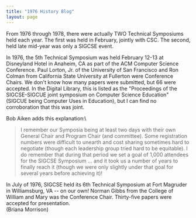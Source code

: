 ```yaml
---
title: "1976 History Blog"
layout: page
---
```


From 1976 through 1978, there were actually TWO Technical Symposiums
held each year. The first was held in February, jointly with CSC. The
second, held late mid-year was only a SIGCSE event.

In 1976, the 5th Technical Symposium was held February 12-13 at
Disneyland Hotel in Anaheim, CA as part of the ACM Computer Science
Conference. Paul Lorton, Jr. of the University of San Francisco and Ron
Colman from California State University at Fullerton were Conference
Chairs. We don't know how many papers were submitted, but 66 were
accepted. In the Digital Library, this is listed as the "Proceedings of
the SIGCSE-SIGCUE joint symposium on Computer Science Education" (SIGCUE
being Computer Uses in Education), but I can find no corroboration that
this was joint.

Bob Aiken adds this explanation:\

> I remember our Symposia being at least two days with their own General
> Chair and Program Chair (and committee). Some registration numbers
> were difficult to unearth and cost sharing sometimes hard to negotiate
> (though each leadership group tried hard to be equitable). I do
> remember that during that period we set a goal of 1,000 attendees for
> the SIGCSE Symposium ... and it took us a number of years to finally
> reach it (though we were only slightly under that goal for several
> years before achieving it)!

In July of 1976, SIGCSE held its 6th Technical Symposium at Fort
Magruder in Williamsburg, VA -- on our own! Norman Gibbs from the
College of William and Mary was the Conference Chair. Thirty-five papers
were accepted for presentation.\
(Briana Morrison)